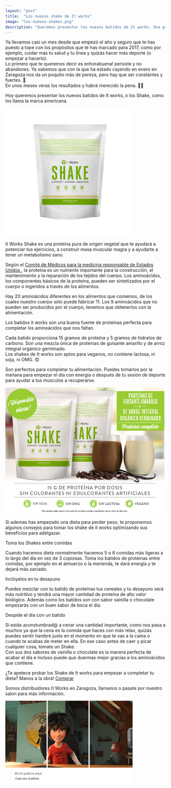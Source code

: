 ```yaml
---
layout: "post"
title:  "Los nuevos shake de It works"
image: "los-nuevos-shakes.png"
description: "Queremos presentar los nuevos batidos de It works. Una proteína pura de origen vegetal que te ayudará a potenciar tus ejercicios, a construir masa muscular magra y a ayudarte a tener un metabolismo sano."
---
```


<article class="container mod-row">
 <div class="container-item-text-left">
  <p>
    Ya llevamos casi un mes desde que empezó el año y seguro que te has puesto a tope con los propósitos que te has marcado para 2017, como por ejemplo,  cuidar más tu salud y tu línea y quizás hacer más deporte (o empezar a hacerlo).<br>
    Lo primero que te queremos decir es enhorabuena! persiste y no abandones. Ya sabemos que con la que ha estado cayendo en enero en Zaragoza nos da un poquito más de pereza, pero hay que ser constantes y fuertes. 💪 <br>En unos meses veras los resultados y habrá merecido la pena. 👩‍🚀
  </p>
  <p>
    Hoy queremos presentar los nuevos batidos de It works, o los Shake, como los llama la marca americana.
  </p>
 </div>
 <div>
     <img src="img/shake.jpg" width="400" height="auto" alt="Productos It works peluquería Escándalo Zaragoza">
  </div>
  <p>
    It Works Shake es una proteína pura de origen vegetal que te ayudará a potenciar tus ejercicios, a construir masa muscular magra y a ayudarte a tener un metabolismo sano.
  </p>
  <p>
    Según el <a class="link" href="http://www.pcrm.org/health/diets/vegdiets/how-can-i-get-enough-protein-the-protein-myth">Comité de Médicos para la medicina responsable de Estados Unidos </a>, la proteína es un nutriente importante para la construcción, el mantenimiento y la reparación de los tejidos del cuerpo. Los aminoácidos, los componentes básicos de la proteína, pueden ser sintetizados por el cuerpo o ingeridos a través de los alimentos.
  </p>
  <p>
    Hay 20 aminoácidos diferentes en los alimentos que comemos, de los cuales nuestro cuerpo sólo puede fabricar 11. Los 9 aminoácidos que no pueden ser producidos por el cuerpo, tenemos que obtenerlos con la alimentación.
  </p>
  <p>
    Los batidos it works son una buena fuente de proteínas perfecta para completar los aminoácidos que nos faltan.
  </p>
  <p>
    Cada batido proporciona 15 gramos de proteína y 5 gramos de hidratos de carbono. Son una mezcla única de proteínas de guisante amarillo y de arroz integral orgánico germinado.<br>
    Los shakes de It works son aptos para veganos, no contiene lactosa, ni soja, ni OMG. 😍
  </p>
  <p>
    Son perfectos para completar tu alimentación. Puedes tomarlos por la mañana para empezar el día con energía o después de tu sesión de deporte para ayudar a tus músculos a recuperarse.
  </p>
  <div>
      <img src="img/shake-promesa-peluqueria-escandalo.png" width="500" height="auto" alt="tendencias 2017 peluquería Escándalo Zaragoza">
   </div>
  <p>
    Si ademas has empezado una dieta para perder peso, te proponemos algunos consejos para tomar los shake de it works optimizando sus beneficios para adelgazar.
  </p>
  <p>
    Toma los Shakes entre comidas
  </p>
  <p>
    Cuando hacemos dieta normalmente hacemos 5 o 6 comidas más ligeras a lo largo del día en vez de 3 copiosas. Toma los batidos de proteínas entre comidas, por ejemplo en el almuerzo o la merienda, te dará energía y te dejará más saciado.
  </p>
  <p>
    Inclúyelos en tu desayuno
  </p>
  <p>
    Puedes mezclar con tu batido de proteínas tus cereales y tu desayuno será más nutritivo y  tendrá una mayor cantidad de proteína de alto valor biológico. Además como los batidos son con sabor vainilla o chocolate empezarás con un buen sabor de boca el dia.
  </p>
  <p>
    Despide el dia con un batido
  </p>
  <p>
    Si estás aconstumbrad@ a cenar una cantidad importante, como nos pasa a muchos ya que la cena es la comida que haces con más relax, quizás puedes sentir hambre justo en el momento en que te vas a la cama o cuando te acabas de meter en ella. En ese caso antes de caer y picar cualquier cosa, tomate un Shake. <br>
    Con sus dos sabores de vainilla o chocolate es la manera perfecta de acabar el día e incluso puede que duermas mejor gracias a los aminoácidos que contiene.
    </p>
    <p>
    ¿Te apetece probar los Shake de It works para empezar a completar tu dieta? Manos a la obra!  <a class="button" href="http://escandalo.itworks.com/">Comprar</a>
    </p>
    <p>
     Somos distribuidores It Works en Zaragoza, llamanos o pasate por nuestro salon para más información.
    </p>
   <div>
      <img src="img/big-hero.gif" width="400" height="auto" alt="It works peluquería Escándalo Zaragoza">
   </div>
